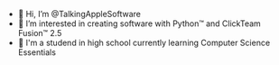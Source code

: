 - 👋 Hi, I’m @TalkingAppleSoftware
- 👀 I’m interested in creating software with Python™ and ClickTeam Fusion™ 2.5
- 🌱 I'm a studend in high school currently learning Computer Science Essentials 
<!---
TalkingAppleSoftware/TalkingAppleSoftware is a ✨ special ✨ repository because its `README.md` (this file) appears on your GitHub profile.
You can click the Preview link to take a look at your changes.
--->
